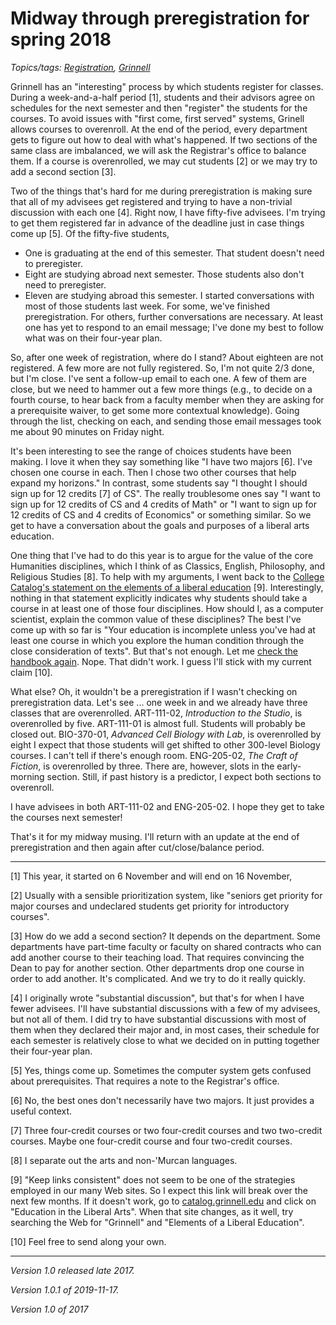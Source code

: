 Midway through preregistration for spring 2018
==============================================

_Topics/tags: [Registration](index-registration), [Grinnell](index-grinnell)_

Grinnell has an "interesting" process by which students register for
classes.  During a week-and-a-half period [1], students and their advisors
agree on schedules for the next semester and then "register" the students
for the courses.  To avoid issues with "first come, first served" systems,
Grinell allows courses to overenroll.  At the end of the period, every
department gets to figure out how to deal with what's happened.  If two
sections of the same class are imbalanced, we will ask the Registrar's
office to balance them.  If a course is overenrolled, we may cut students
[2] or we may try to add a second section [3].

Two of the things that's hard for me during preregistration is making sure
that all of my advisees get registered and trying to have a non-trivial
discussion with each one [4].  Right now, I have fifty-five advisees.
I'm trying to get them registered far in advance of the deadline just
in case things come up [5].  Of the fifty-five students,

* One is graduating at the end of this semester.  That student doesn't
  need to preregister.
* Eight are studying abroad next semester.  Those students also don't need
  to preregister.
* Eleven are studying abroad this semester.  I started conversations with
  most of those students last week.  For some, we've finished preregistration.
  For others, further conversations are necessary.  At least one has yet
  to respond to an email message; I've done my best to follow what was on
  their four-year plan.

So, after one week of registration, where do I stand?  About eighteen are
not registered.  A few more are not fully registered.  So, I'm not quite
2/3 done, but I'm close.  I've sent a follow-up email to each one.  A few
of them are close, but we need to hammer out a few more things (e.g.,
to decide on a fourth course, to hear back from a faculty member when
they are asking for a prerequisite waiver, to get some more contextual
knowledge).  Going through the list, checking on each, and sending those
email messages took me about 90 minutes on Friday night.

It's been interesting to see the range of choices students have been 
making.  I love it when they say something like "I have two majors [6].
I've chosen one course in each.  Then I chose two other courses that
help expand my horizons."  In contrast, some students say "I thought I
should sign up for 12 credits [7] of CS".  The really troublesome ones
say "I want to sign up for 12 credits of CS and 4 credits of Math" or
"I want to sign up for 12 credits of CS and 4 credits of Economics" or
something similar.  So we get to have a conversation about the goals and
purposes of a liberal arts education.

One thing that I've had to do this year is to argue for
the value of the core Humanities disciplines, which I
think of as Classics, English, Philosophy, and Religious
Studies [8].  To help with my arguments, I went back to the
[College Catalog's statement on the elements of a liberal 
education](https://catalog.grinnell.edu/content.php?catoid=17&navoid=3449)
[9].  Interestingly, nothing in that statement explicitly indicates why
students should take a course in at least one of those four disciplines.
How should I, as a computer scientist, explain the common value of these
disciplines?  The best I've come up with so far is "Your education is
incomplete unless you've had at least one course in which you explore the
human condition through the close consideration of texts".  But that's
not enough.  Let me [check the handbook again](grinnell-education-humanities).
Nope.  That didn't work.  I guess I'll stick with my current claim [10].

What else?  Oh, it wouldn't be a preregistration if I wasn't checking on
preregistration data.  Let's see ... one week in and we already have three
classes that are overenrolled.  ART-111-02, _Introduction to the Studio_,
is overenrolled by five.  ART-111-01 is almost full.  Students will
probably be closed out.  BIO-370-01, _Advanced Cell Biology with Lab_,
is overenrolled by eight  I expect that those students will get shifted
to other 300-level Biology courses.  I can't tell if there's enough room.
ENG-205-02, _The Craft of Fiction_, is overenrolled by three.  There are,
however, slots in the early-morning section.  Still, if past history is
a predictor, I expect both sections to overenroll.

I have advisees in both ART-111-02 and ENG-205-02.  I hope they get
to take the courses next semester!

That's it for my midway musing.  I'll return with an update at the end
of preregistration and then again after cut/close/balance period.

---

[1] This year, it started on 6 November and will end on 16 November,

[2] Usually with a sensible prioritization system, like "seniors get
priority for major courses and undeclared students get priority for
introductory courses".

[3] How do we add a second section?  It depends on the department.  Some
departments have part-time faculty or faculty on shared contracts who
can add another course to their teaching load.  That requires convincing
the Dean to pay for another section.  Other departments drop one course
in order to add another.  It's complicated.  And we try to do it really
quickly.

[4] I originally wrote "substantial discussion", but that's for when
I have fewer advisees.  I'll have substantial discussions with a few
of my advisees, but not all of them.  I did try to have substantial
discussions with most of them when they declared their major and, in
most cases, their schedule for each semester is relatively close to 
what we decided on in putting together their four-year plan.

[5] Yes, things come up.  Sometimes the computer system gets confused
about prerequisites.  That requires a note to the Registrar's office.

[6] No, the best ones don't necessarily have two majors.  It just provides
a useful context.

[7] Three four-credit courses or two four-credit courses and two
two-credit courses.  Maybe one four-credit course and four two-credit
courses.

[8] I separate out the arts and non-'Murcan languages.

[9] "Keep links consistent" does not seem to be one of the strategies
employed in our many Web sites.  So I expect this link will break over
the next few months.  If it doesn't work, go to
[catalog.grinnell.edu](http://catalog.grinnell.edu) and click on
"Education in the Liberal Arts".  When that site changes, as it well,
try searching the Web for "Grinnell" and "Elements of a Liberal
Education".

[10] Feel free to send along your own.

---

*Version 1.0 released late 2017.*

*Version 1.0.1 of 2019-11-17.*

*Version 1.0 of 2017*
